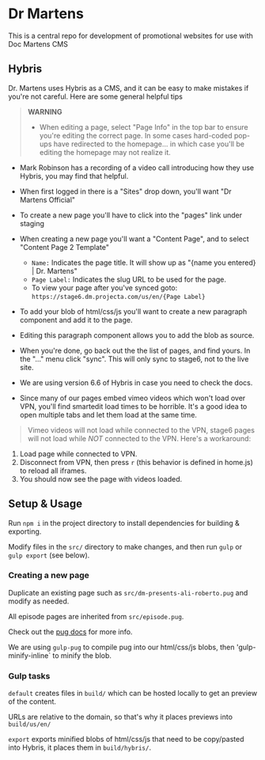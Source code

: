 # Dr Martens

This is a central repo for development of promotional websites for use with Doc Martens CMS

## Hybris

 Dr. Martens uses Hybris as a CMS, and it can be easy to make mistakes if you're not careful. Here are some general helpful tips

>  **WARNING**
> - When editing a page, select "Page Info" in the top bar to ensure you're editing the correct page. In some cases hard-coded pop-ups have redirected to the homepage... in which case you'll be editing the homepage may not realize it.

- Mark Robinson has a recording of a video call introducing how they use Hybris, you may find that helpful.
- When first logged in there is a "Sites" drop down, you'll want "Dr Martens Official"
- To create a new page you'll have to click into the "pages" link under staging
- When creating a new page you'll want a "Content Page", and to select "Content Page 2 Template"
  - `Name:` Indicates the page title. It will show up as "{name you entered} | Dr. Martens"
  - `Page Label:` Indicates the slug URL to be used for the page. 
  - To view your page after you've synced goto: `https://stage6.dm.projecta.com/us/en/{Page Label}`

- To add your blob of html/css/js you'll want to create a new paragraph component and add it to the page.
- Editing this paragraph component allows you to add the blob as source.
- When you're done, go back out the the list of pages, and find yours. In the "..." menu click "sync". This will only sync to stage6, not to the live site.
- We are using version 6.6 of Hybris in case you need to check the docs.
- Since many of our pages embed vimeo videos which won't load over VPN, you'll find smartedit load times to be horrible. It's a good idea to open multiple tabs and let them load at the same time.


> Vimeo videos will not load while connected to the VPN, stage6 pages will not load while *NOT* connected to the VPN. Here's a workaround:
 1) Load page while connected to VPN.
 2) Disconnect from VPN, then press `r` (this behavior is defined in home.js) to reload all iframes.
 3) You should now see the page with videos loaded. 

## Setup & Usage

Run `npm i` in the project directory to install dependencies for building & exporting.

Modify files in the `src/` directory to make changes, and then run `gulp` or `gulp export` (see below).

### Creating a new page

Duplicate an existing page such as `src/dm-presents-ali-roberto.pug` and modify as needed. 

All episode pages are inherited from `src/episode.pug`.

Check out the [pug docs](https://pugjs.org/language/attributes) for more info.

We are using `gulp-pug` to compile pug into our html/css/js blobs, then 'gulp-minify-inline` to minify the blob.


### Gulp tasks 

`default` creates files in `build/` which can be hosted locally to get an preview of the content. 

URLs are relative to the domain, so that's why it places previews into `build/us/en/`

`export` exports minified blobs of html/css/js that need to be copy/pasted into Hybris, it places them in `build/hybris/`.

